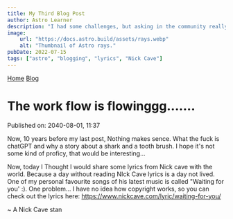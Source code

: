 ```yaml
---
title: My Third Blog Post
author: Astro Learner
description: "I had some challenges, but asking in the community really helped!"
image:
    url: "https://docs.astro.build/assets/rays.webp"
    alt: "Thumbnail of Astro rays."
pubDate: 2022-07-15
tags: ["astro", "blogging", "lyrics", "Nick Cave"]
---
```


<a href="/">Home</a>
<a href="/blog/">Blog</a>

# The work flow is flowinggg.......
Published on: 2040-08-01, 11:37

Now, 10 years before my last post, Nothing makes sence. What the fuck is chatGPT and why a story about a shark and a tooth brush. I hope it's not some kind of proficy, that would be interesting...

Now, today I Thought I would share some lyrics from Nick cave with the world. Because a day without reading NIck Cave lyrics is a day not lived. One of my personal favourite songs of his latest music is called "Waiting for you' :). One problem... I have no idea how copyright works, so you can check out the lyrics here: https://www.nickcave.com/lyric/waiting-for-you/

~ A Nick Cave stan



